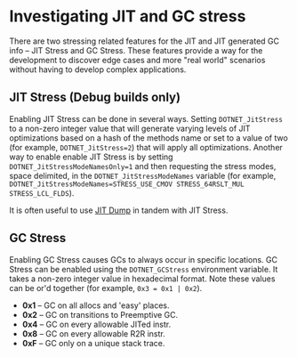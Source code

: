 # Investigating JIT and GC stress

There are two stressing related features for the JIT and JIT generated GC info &ndash; JIT Stress and GC Stress. These features provide a way for the development to discover edge cases and more "real world" scenarios without having to develop complex applications.

## JIT Stress (Debug builds only)

Enabling JIT Stress can be done in several ways. Setting `DOTNET_JitStress` to a non-zero integer value that will generate varying levels of JIT optimizations based on a hash of the methods name or set to a value of two (for example, `DOTNET_JitStress=2`) that will apply all optimizations. Another way to enable enable JIT Stress is by setting `DOTNET_JitStressModeNamesOnly=1` and then requesting the stress modes, space delimited, in the `DOTNET_JitStressModeNames` variable (for example, `DOTNET_JitStressModeNames=STRESS_USE_CMOV STRESS_64RSLT_MUL STRESS_LCL_FLDS`).

It is often useful to use [JIT Dump](./viewing-jit-dumps.md) in tandem with JIT Stress.

## GC Stress

Enabling GC Stress causes GCs to always occur in specific locations. GC Stress can be enabled using the `DOTNET_GCStress` environment variable. It takes a non-zero integer value in hexadecimal format. Note these values can be or'd together (for example, `0x3 = 0x1 | 0x2`).

- **0x1** &ndash; GC on all allocs and 'easy' places.
- **0x2** &ndash; GC on transitions to Preemptive GC.
- **0x4** &ndash; GC on every allowable JITed instr.
- **0x8** &ndash; GC on every allowable R2R instr.
- **0xF** &ndash; GC only on a unique stack trace.
